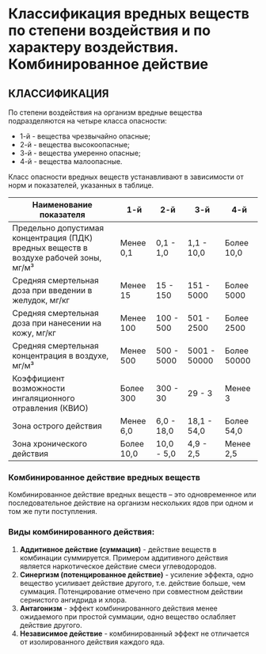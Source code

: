 # Классификация вредных веществ по степени воздействия и по харак­теру воздействия. Комбинированное действие

## КЛАССИФИКАЦИЯ

По степени воздействия на организм вредные вещества подразделяются на четыре класса опасности:

- 1-й - вещества чрезвычайно опасные;
- 2-й - вещества высокоопасные;
- 3-й - вещества умеренно опасные;
- 4-й - вещества малоопасные.

Класс опасности вредных веществ устанавливают в зависимости от норм и
показателей, указанных в таблице.

| Наименование показателя                                      | 1-й          | 2-й         | 3-й         | 4-й         |
|--------------------------------------------------------------|--------------|-------------|-------------|-------------|
| Предельно допустимая концентрация (ПДК) вредных веществ в воздухе рабочей зоны, мг/м³ | Менее 0,1   | 0,1 - 1,0  | 1,1 - 10,0  | Более 10,0  |
| Средняя смертельная доза при введении в желудок, мг/кг     | Менее 15    | 15 - 150    | 151 - 5000  | Более 5000  |
| Средняя смертельная доза при нанесении на кожу, мг/кг      | Менее 100   | 100 - 500   | 501 - 2500  | Более 2500  |
| Средняя смертельная концентрация в воздухе, мг/м³          | Менее 500   | 500 - 5000  | 5001 - 50000| Более 50000 |
| Коэффициент возможности ингаляционного отравления (КВИО)   | Более 300   | 300 - 30    | 29 - 3      | Менее 3     |
| Зона острого действия                                      | Менее 6,0   | 6,0 - 18,0  | 18,1 - 54,0 | Более 54,0  |
| Зона хронического действия                                 | Более 10,0  | 10,0 - 5,0  | 4,9 - 2,5   | Менее 2,5   |

### Комбинированное действие вредных веществ

Комбинированное действие вредных веществ – это одновременное или
последовательное действие на организм нескольких ядов при одном и том же пути
поступления.

### Виды комбинированного действия:

1. **Аддитивное действие (суммация)** - действие веществ в комбинации
   суммируется. Примером аддитивного действия является наркотическое действие
   смеси углеводородов.
2. **Синергизм (потенцированное действие)** - усиление эффекта, одно вещество
   усиливает действие другого, т.е. действие больше, чем суммация.
   Потенцирование отмечено при совместном действии сернистого ангидрида и хлора.
3. **Антагонизм** - эффект комбинированного действия менее ожидаемого при
   простой суммации, одно вещество ослабляет действие другого.
4. **Независимое действие** - комбинированный эффект не отличается от
   изолированного действия каждого яда.

